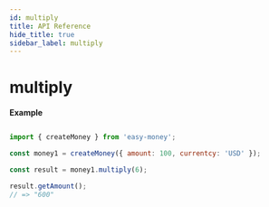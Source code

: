 ```yaml
---
id: multiply
title: API Reference
hide_title: true
sidebar_label: multiply
---
```


# multiply

**Example**

```js

import { createMoney } from 'easy-money';

const money1 = createMoney({ amount: 100, currentcy: 'USD' });

const result = money1.multiply(6);

result.getAmount();
// => "600"

```